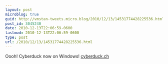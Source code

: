 ```yaml
---
layout: post
microblog: true
guid: http://vmstan-tweets.micro.blog/2010/12/13/14531774428225536.html
post_id: 3045240
date: 2010-12-13T22:06:59-0600
lastmod: 2010-12-13T22:06:59-0600
type: post
url: /2010/12/13/14531774428225536.html
---
```

Oooh! Cyberduck now on Windows! [cyberduck.ch](http://cyberduck.ch/)
